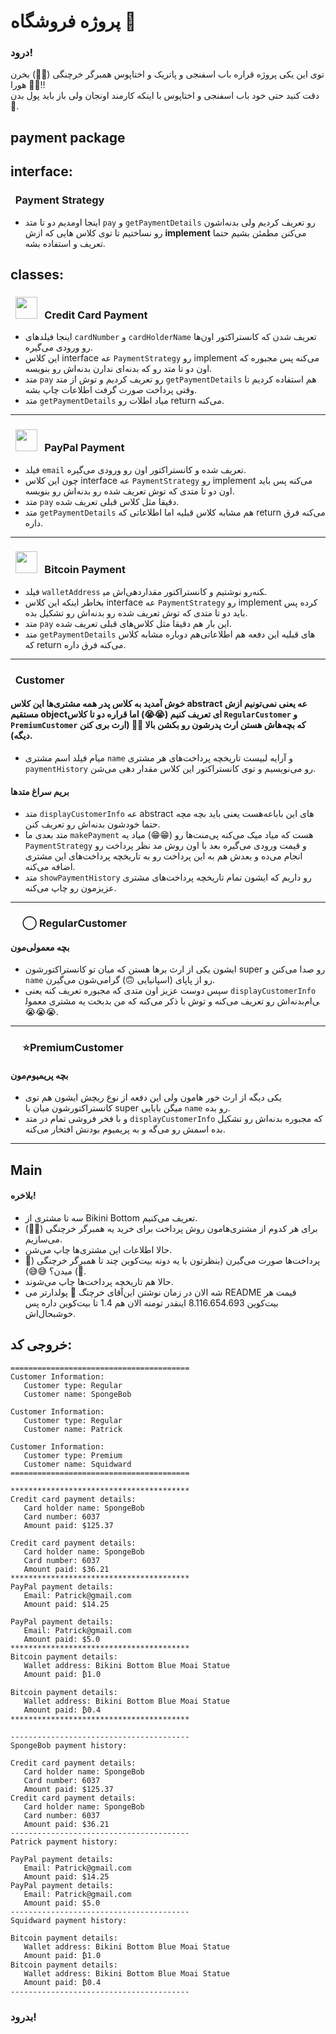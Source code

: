 # پروژه فروشگاه 🏬
### درود!
توی این یکی پروژه قراره باب اسفنجی و پاتریک و اختاپوس همبرگر خرچنگی (🍔🦀) بخرن 🥰🥰 هورا!!<br />
دقت کنید حتی خود باب اسفنجی و اختاپوس با اینکه کارمند اونجان ولی باز باید پول بدن 🥲.
## payment package
## **interface:**
### &nbsp; Payment Strategy
- اینجا اومدیم دو تا متد `pay` و `getPaymentDetails` رو تعریف کردیم ولی بدنه‌اشون رو نساختیم تا توی کلاس هایی که ازش **implement** می‌کنن مطمئن بشیم حتما تعریف و استفاده بشه.
## **classes:**
### &nbsp; <img src="https://github.com/user-attachments/assets/264a9d9f-6dde-408a-9508-491e6a884a9c" width="35"> &nbsp; Credit Card Payment
- اینجا فیلد‌های `cardNumber` و `cardHolderName` تعریف شدن که کانستراکتور اون‌ها رو ورودی می‌گیره.
- این کلاس interface عه `PaymentStrategy` رو implement می‌کنه پس مجبوره که اون دو تا متد رو که بدنه‌ای ندارن بدنه‌اش رو بنویسه.
- متد `pay` رو تعریف کردیم و توش از متد `getPaymentDetails` هم استفاده کردیم تا وقتی پرداخت صورت گرفت اطلاعات چاپ بشه.
- متد `getPaymentDetails` میاد اطلات رو return می‌کنه.
---
### &nbsp; <img src="https://github.com/user-attachments/assets/57789d1d-a096-41e7-83eb-086e63f97bf7" width="35"> &nbsp; PayPal Payment
- فیلد `email` تعریف شده و کانستراکتور اون رو ورودی می‌گیره.
- چون این کلاس interface عه `PaymentStrategy` رو implement می‌کنه پس باید اون دو تا متدی که توش تعریف شده رو بدنه‌اش رو بنویسه.
- متد `pay` دقیقا مثل کلاس قبلی تعریف شده.
- متد `getPaymentDetails` هم مشابه کلاس قبلیه اما اطلاعاتی که return می‌کنه فرق داره. 
---
### &nbsp; <img src="https://github.com/user-attachments/assets/a2909eaa-6fe9-4857-8094-e77755f23973" width="35"> &nbsp; Bitcoin Payment
- فیلد `walletAddress` رو نوشتیم و کانستراکتور مقداردهی‌اش می‎کنه.
- بخاطر اینکه این کلاس interface عه `PaymentStrategy` رو implement کرده پس باید دو تا متدی که توش تعریف شده رو بدنه‌اش رو تشکیل بده.
- متد `pay` این بار هم دقیقا مثل کلاس‌های قبلی تعریف شده.
- متد `getPaymentDetails` هم دوباره مشابه کلاس‌‎های قبلیه این دفعه هم اطلاعاتی که return می‌کنه فرق داره.
---
### &nbsp; Customer
#### خوش آمدید به کلاس پدر همه مشتری‌ها این کلاس abstract عه یعنی نمی‌تونیم ازش مستقیم objectای تعریف کنیم (😭😭) اما قراره دو تا کلاس `RegularCustomer` و `PremiumCustomer` که بچه‌هاش هستن ارث پدرشون رو بکشن بالا 🥰🥰 (ارث بری کنن دیگه).
- میام فیلد اسم مشتری `name` و آرایه لبیست تاریخچه پرداخت‌های هر مشتری `paymentHistory` رو می‌نویسیم و توی کانستراکتور این کلاس مقدار دهی می‌شن.
#### بریم سراغ متد‌ها
- متد `displayCustomerInfo` عه abstract هست یعنی باید بچه مچه‎‌های این باباعه حتما خودشون بدنه‌اش رو تعریف کنن.
- متد بعدی ما `makePayment` هست که میاد میک می‌کنه پی‌منت‌ها رو (😁😁) میاد یه `PaymentStrategy` و قیمت ورودی می‌گیره بعد با اون روش مد نظر پرداخت رو انجام می‌ده و بعدش هم به این پرداخت رو به تاریخچه پرداخت‌های این مشتری اضافه می‌کنه.
- متد `showPaymentHistory` رو داریم که ایشون تمام تاریخچه پرداخت‌های مشتری عزیزمون رو چاپ می‌کنه.
---
### &nbsp;&nbsp;&nbsp;&nbsp;&nbsp;◯ RegularCustomer
#### بچه معمولی‌مون
- ایشون یکی از ارث برها هستن که میان تو کانستراکتورشون super رو صدا می‌کنن و `name` رو از پاپای (اسپانیایی 🙃) گرامی‌شون می‌گیرن.
- سپس دوست عزیز اون متدی که مجبوره تعریف کنه یعنی `displayCustomerInfo` بدنه‌اش رو تعریف می‌کنه و توش با ذکر می‌‌کنه که من بدبخت یه مشتری معمول‎ی‌ام 😭😭😭.
---
### &nbsp;&nbsp;&nbsp;&nbsp;&nbsp;⭐PremiumCustomer
#### بچه پریمیوم‌مون
- یکی دیگه از ارث خور هامون ولی این دفعه از نوع ریچش ایشون هم توی کانستراکتورشون میان با super میگن بابایی `name` رو بده.
- و با فخر فروشی تمام در متد `displayCustomerInfo` که مجبوره بدنه‌اش رو تشکیل بده اسمش رو می‌گه و به پریمیوم بودنش افتخار می‌کنه.
---
## Main
#### بلاخره!
- سه تا مشتری از Bikini Bottom تعریف می‌کنیم.
- برای هر کدوم از مشتری‌هامون روش پرداخت برای خرید یه همبرگر خرچنگی (🍔🦀) می‌سازیم.
- حالا اطلاعات این مشتری‌ها چاپ می‌شن.
- پرداخت‌ها صورت می‌گیرن (بنظرتون با یه دونه بیت‌کوین چند تا همبرگر خرچنگی (🍔🦀) میدن؟ 😅😅).
- حالا هم تاریخچه پرداخت‌ها چاپ می‌شوند.
- آقای خرچنگ 🦀 پولدارتر می‎‌شه الان در زمان نوشتن این README قیمت هر بیت‌کوین 8.116.654.693 اینقدر تومنه الان هم 1.4 تا بیت‌کوین داره پس خوشبحال‌اش.
## خروجی کد:
```
========================================
Customer Information:
   Customer type: Regular
   Customer name: SpongeBob

Customer Information:
   Customer type: Regular
   Customer name: Patrick

Customer Information:
   Customer type: Premium
   Customer name: Squidward
========================================

****************************************
Credit card payment details:
   Card holder name: SpongeBob
   Card number: 6037
   Amount paid: $125.37

Credit card payment details:
   Card holder name: SpongeBob
   Card number: 6037
   Amount paid: $36.21
****************************************
PayPal payment details:
   Email: Patrick@gmail.com
   Amount paid: $14.25

PayPal payment details:
   Email: Patrick@gmail.com
   Amount paid: $5.0
****************************************
Bitcoin payment details:
   Wallet address: Bikini Bottom Blue Moai Statue
   Amount paid: ₿1.0

Bitcoin payment details:
   Wallet address: Bikini Bottom Blue Moai Statue
   Amount paid: ₿0.4
****************************************

----------------------------------------
SpongeBob payment history:

Credit card payment details:
   Card holder name: SpongeBob
   Card number: 6037
   Amount paid: $125.37
Credit card payment details:
   Card holder name: SpongeBob
   Card number: 6037
   Amount paid: $36.21
----------------------------------------
Patrick payment history:

PayPal payment details:
   Email: Patrick@gmail.com
   Amount paid: $14.25
PayPal payment details:
   Email: Patrick@gmail.com
   Amount paid: $5.0
----------------------------------------
Squidward payment history:

Bitcoin payment details:
   Wallet address: Bikini Bottom Blue Moai Statue
   Amount paid: ₿1.0
Bitcoin payment details:
   Wallet address: Bikini Bottom Blue Moai Statue
   Amount paid: ₿0.4
----------------------------------------
```
### بدرود!
